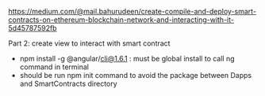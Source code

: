 https://medium.com/@mail.bahurudeen/create-compile-and-deploy-smart-contracts-on-ethereum-blockchain-network-and-interacting-with-it-5d45787592fb

Part 2: create view to interact with smart contract

- npm install -g @angular/cli@1.6.1 : must be global install to call ng command in terminal
- should be run npm init command to avoid the package between Dapps and SmartContracts directory